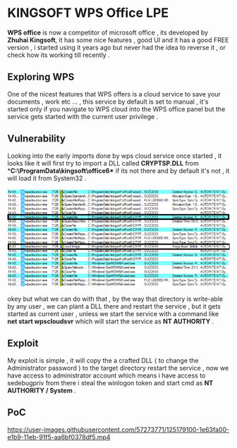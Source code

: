 # KINGSOFT WPS Office LPE
**WPS office** is now a competitor of microsoft office , its developed by **Zhuhai Kingsoft**, it has some nice features , good UI and it has a good FREE version , i started using it years ago but never had the idea to reverse it , or check how its working till recently .

## Exploring WPS 
One of the nicest features that WPS offers is a cloud service to save your documents , work etc ... , this service by default is set to manual , it's started only if you navigate to WPS cloud into the WPS office panel but the service gets started with the current user privilege . 
## Vulnerability 
Looking into the early imports done by wps cloud service once started , it looks like it will first try to import a DLL called  **CRYPTSP.DLL** from ***C:\ProgramData\kingsoft\office6\*** if its not there and by default it's not , it will load it from System32 . <br/><br/>
<img src="/assets/process_monitor.PNG"/><br/><br/>
okey but what we can do with that , by the way that directory is write-able by any user , we can plant a DLL there and restart the service , but it gets started as current user , unless we start the service with a command like **net start wpscloudsvr** which will start the service as **NT AUTHORITY** . 
## Exploit
My exploit is simple , it will copy the a crafted DLL ( to change the Administrator password ) to the target directory restart the service , now we have access to administrator account which means i have access to sedebugpriv from there i steal the winlogon token and start cmd as **NT AUTHORITY / System** . <br/>
## PoC 


https://user-images.githubusercontent.com/57273771/125179100-1e63fa00-e1b9-11eb-91f5-aa6bf0378df5.mp4

